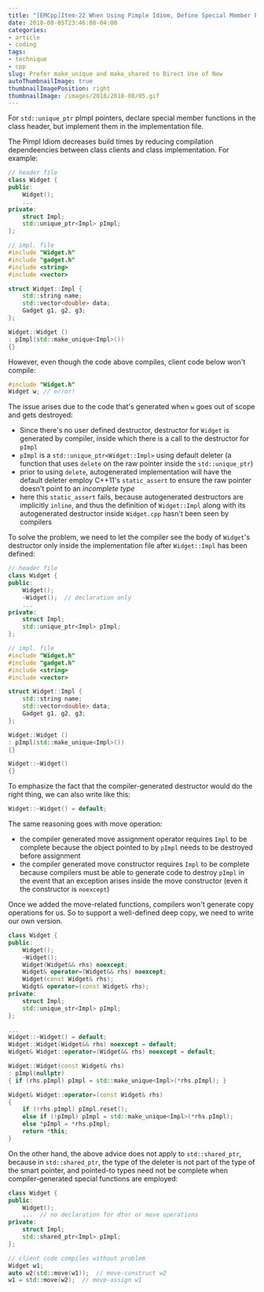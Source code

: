 ```yaml
---
title: "[EMCpp]Item-22 When Using Pimple Idiom, Define Special Member Functions in the Implementation File"
date: 2018-08-05T23:46:08-04:00
categories:
- article
- coding
tags:
- technique
- cpp
slug: Prefer make_unique and make_shared to Direct Use of New
autoThumbnailImage: true
thumbnailImagePosition: right
thumbnailImage: /images/2018/2018-08/05.gif
---
```


For `std::unique_ptr` pImpl pointers, declare special member functions in the class header, but implement them in the implementation file.
<!--more-->

The Pimpl Idiom decreases build times by reducing compilation dependeencies between class clients and class implementation. For example:

```cpp
// header file
class Widget {
public:
    Widget();
    ...
private:
    struct Impl;
    std::unique_ptr<Impl> pImpl;
};
```
```cpp
// impl. file
#include "Widget.h"
#include "gadget.h"
#include <string>
#include <vector>

struct Widget::Impl {
    std::string name;
    std::vector<double> data;
    Gadget g1, g2, g3;
};

Widget::Widget ()
: pImpl(std::make_unique<Impl>())
{}
```

However, even though the code above compiles, client code below won't compile:

```cpp
#include "Widget.h"
Widget w; // error!
```

The issue arises due to the code that's generated when `w` goes out of scope and gets destroyed:

* Since there's no user defined destructor, destructor for `Widget` is generated by compiler, inside which there is a call to the destructor for `pImpl`
* `pImpl` is a `std::unique_ptr<Widget::Impl>` using default deleter (a function that uses `delete` on the raw pointer inside the `std::unique_ptr`)
* prior to using `delete`, autogenerated implementation will have the default deleter employ C++11's `static_assert` to ensure the raw pointer doesn't point to an _incomplete type_
* here this `static_assert` fails, because autogenerated destructors are implicitly `inline`, and thus the definition of `Widget::Impl` along with its autogenerated destructor inside `Widget.cpp` hasn't been seen by compilers

To solve the problem, we need to let the compiler see the body of `Widget`'s destructor only inside the implementation file after `Widget::Impl` has been defined:

```cpp
// header file
class Widget {
public:
    Widget();
    ~Widget();  // declaration only
    ...
private:
    struct Impl;
    std::unique_ptr<Impl> pImpl;
};
```
```cpp
// impl. file
#include "Widget.h"
#include "gadget.h"
#include <string>
#include <vector>

struct Widget::Impl {
    std::string name;
    std::vector<double> data;
    Gadget g1, g2, g3;
};

Widget::Widget ()
: pImpl(std::make_unique<Impl>())
{}

Widget::~Widget()
{}
```

To emphasize the fact that the compiler-generated destructor would do the right thing, we can also write like this:

```cpp
Widget::~Widget() = default; 
```

The same reasoning goes with move operation:

* the compiler generated move assignment operator requires `Impl` to be complete because the object pointed to by `pImpl` needs to be destroyed before assignment
* the compiler generated move constructor requires `Impl` to be complete because compilers must be able to generate code to destroy `pImpl` in the event that an exception arises inside the move constructor (even it the constructor is `noexcept`)

Once we added the move-related functions, compilers won't generate copy operations for us. So to support a well-defined deep copy, we need to write our own version.

```cpp
class Widget {
public:
    Widget();
    ~Widget();
    Widget(Widget&& rhs) noexcept;
    Widget& operator=(Widget&& rhs) noexcept;
    Widget(const Widget& rhs);
    Widgt& operator=(const Widget& rhs); 
private:
    struct Impl;
    std::unique_str<Impl> pImpl;
};
```

```cpp
...
Widget::~Widget() = default;
Widget::Widget(Widget&& rhs) noexcept = default;
Widget& Widget::operator=(Widget&& rhs) noexcept = default;

Widget::Widget(const Widget& rhs)
: pImpl(nullptr)
{ if (rhs.pImpl) pImpl = std::make_unique<Impl>(*rhs.pImpl); }

Widget& Widget::operator=(const Widget& rhs)
{
    if (!rhs.pImpl) pImpl.reset();
    else if (!pImpl) pImpl = std::make_unique<Impl>(*rhs.pImpl);
    else *pImpl = *rhs.pImpl;
    return *this;
}
```

On the other hand, the above advice does not apply to `std::shared_ptr`, because in `std::shared_ptr`, the type of the deleter is not part of the type of the smart pointer, and pointed-to types need not be complete when compiler-generated special functions are employed:

```cpp
class Widget {
public:
    Widget();
    ...  // no declaration for dtor or move operations
private:
    struct Impl;
    std::shared_ptr<Impl> pImpl;
};
```

```cpp
// client code compiles without problem
Widget w1;
auto w2(std::move(w1));  // move-construct w2
w1 = std::move(w2);  // move-assign w1
```